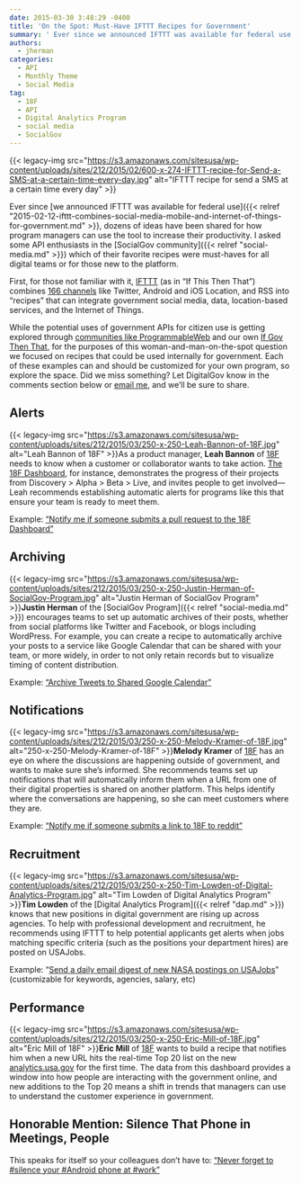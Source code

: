 ```yaml
---
date: 2015-03-30 3:48:29 -0400
title: 'On the Spot: Must-Have IFTTT Recipes for Government'
summary: ' Ever since we announced IFTTT was available for federal use, dozens of ideas have been shared for how program managers can use the tool to increase their productivity. I asked some API enthusiasts in the SocialGov community which of their'
authors:
  - jherman
categories:
  - API
  - Monthly Theme
  - Social Media
tag:
  - 18F
  - API
  - Digital Analytics Program
  - social media
  - SocialGov
---
```


{{< legacy-img src="https://s3.amazonaws.com/sitesusa/wp-content/uploads/sites/212/2015/02/600-x-274-IFTTT-recipe-for-Send-a-SMS-at-a-certain-time-every-day.jpg" alt="IFTTT recipe for send a SMS at a certain time every day" >}}

Ever since [we announced IFTTT was available for federal use]({{< relref "2015-02-12-ifttt-combines-social-media-mobile-and-internet-of-things-for-government.md" >}}, dozens of ideas have been shared for how program managers can use the tool to increase their productivity. I asked some API enthusiasts in the [SocialGov community]({{< relref "social-media.md" >}}) which of their favorite recipes were must-haves for all digital teams or for those new to the platform.

First, for those not familiar with it, [IFTTT](https://ifttt.com/) (as in “If This Then That”) combines [166 channels](https://ifttt.com/channels) like Twitter, Android and iOS Location, and RSS into “recipes” that can integrate government social media, data, location-based services, and the Internet of Things.

While the potential uses of government APIs for citizen use is getting explored through [communities like ProgrammableWeb](http://www.programmableweb.com/news/government-agencies-turn-to-ifttt-to-make-apis-accessible/2015/03/02) and our own [If Gov Then That](http://18f.github.io/ifgovthenthat/), for the purposes of this woman-and-man-on-the-spot question we focused on recipes that could be used internally for government. Each of these examples can and should be customized for your own program, so explore the space. Did we miss something? Let DigitalGov know in the comments section below or [email me](mailto:justin.herman@gsa.gov), and we’ll be sure to share.

## Alerts

{{< legacy-img src="https://s3.amazonaws.com/sitesusa/wp-content/uploads/sites/212/2015/03/250-x-250-Leah-Bannon-of-18F.jpg" alt="Leah Bannon of 18F" >}}As a product manager, **Leah Bannon** of [18F](https://18f.gsa.gov/) needs to know when a customer or collaborator wants to take action. [The 18F Dashboard](https://18f.gsa.gov/dashboard/), for instance, demonstrates the progress of their projects from Discovery > Alpha > Beta > Live, and invites people to get involved—Leah recommends establishing automatic alerts for programs like this that ensure your team is ready to meet them.

Example: [“Notify me if someone submits a pull request to the 18F Dashboard”](https://ifttt.com/recipes/267511-notify-me-if-someone-submits-a-pull-request-to-the-18f-dashboard)

## Archiving

{{< legacy-img src="https://s3.amazonaws.com/sitesusa/wp-content/uploads/sites/212/2015/03/250-x-250-Justin-Herman-of-SocialGov-Program.jpg" alt="Justin Herman of SocialGov Program" >}}**Justin Herman** of the [SocialGov Program]({{< relref "social-media.md" >}}) encourages teams to set up automatic archives of their posts, whether from social platforms like Twitter and Facebook, or blogs including WordPress. For example, you can create a recipe to automatically archive your posts to a service like Google Calendar that can be shared with your team, or more widely, in order to not only retain records but to visualize timing of content distribution.

Example: [“Archive Tweets to Shared Google Calendar”](https://ifttt.com/recipes/274343-archive-tweets-to-shared-google-calendar)

## Notifications

{{< legacy-img src="https://s3.amazonaws.com/sitesusa/wp-content/uploads/sites/212/2015/03/250-x-250-Melody-Kramer-of-18F.jpg" alt="250-x-250-Melody-Kramer-of-18F" >}}**Melody Kramer** of [18F](https://18f.gsa.gov/) has an eye on where the discussions are happening outside of government, and wants to make sure she’s informed. She recommends teams set up notifications that will automatically inform them when a URL from one of their digital properties is shared on another platform. This helps identify where the conversations are happening, so she can meet customers where they are.

Example: [“Notify me if someone submits a link to 18F to reddit”](https://ifttt.com/recipes/267516-notify-me-if-someone-submits-a-link-to-18f-to-reddit)

## Recruitment

{{< legacy-img src="https://s3.amazonaws.com/sitesusa/wp-content/uploads/sites/212/2015/03/250-x-250-Tim-Lowden-of-Digital-Analytics-Program.jpg" alt="Tim Lowden of Digital Analytics Program" >}}**Tim Lowden** of the [Digital Analytics Program]({{< relref "dap.md" >}}) knows that new positions in digital government are rising up across agencies. To help with professional development and recruitment, he recommends using IFTTT to help potential applicants get alerts when jobs matching specific criteria (such as the positions your department hires) are posted on USAJobs.

Example: “[Send a daily email digest of new NASA postings on USAJobs](https://ifttt.com/recipes/267507-get-nasa-job-listings)” (customizable for keywords, agencies, salary, etc)

## Performance

{{< legacy-img src="https://s3.amazonaws.com/sitesusa/wp-content/uploads/sites/212/2015/03/250-x-250-Eric-Mill-of-18F.jpg" alt="Eric Mill of 18F" >}}**Eric Mill** of [18F](https://18f.gsa.gov/) wants to build a recipe that notifies him when a new URL hits the real-time Top 20 list on the new [analytics.usa.gov](http://analytics.usa.gov/) for the first time. The data from this dashboard provides a window into how people are interacting with the government online, and new additions to the Top 20 means a shift in trends that managers can use to understand the customer experience in government.

## Honorable Mention: Silence That Phone in Meetings, People

This speaks for itself so your colleagues don’t have to: [“Never forget to #silence your #Android phone at #work”](https://ifttt.com/recipes/165456-never-forget-to-silence-your-android-phone-at-work)

 